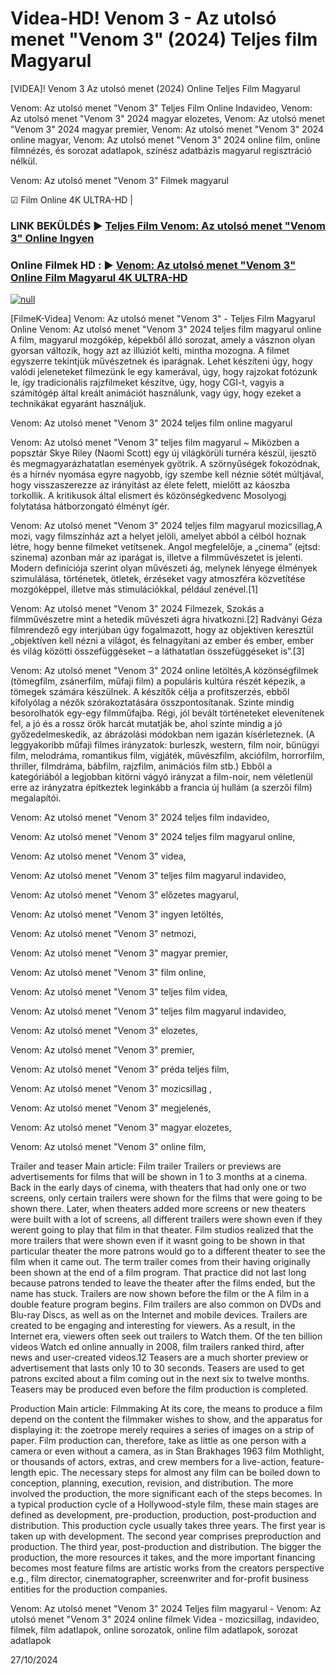 # Videa-HD! Venom 3 - Az utolsó menet "Venom 3" (2024) Teljes film Magyarul




[VIDEA]! Venom 3 Az utolsó menet (2024) Online Teljes Film Magyarul

Venom: Az utolsó menet "Venom 3" Teljes Film Online Indavideo, Venom: Az utolsó menet "Venom 3" 2024 magyar elozetes, Venom: Az utolsó menet "Venom 3" 2024 magyar premier, Venom: Az utolsó menet "Venom 3" 2024 online magyar, Venom: Az utolsó menet "Venom 3" 2024 online film, online filmnézés, és sorozat adatlapok, színész adatbázis magyarul regisztráció nélkül.

Venom: Az utolsó menet "Venom 3" Filmek magyarul

☑ Film Online 4K ULTRA-HD |

### LINK BEKÜLDÉS ▶️ [Teljes Film Venom: Az utolsó menet "Venom 3" Online Ingyen](https://t.co/nODTbvDmFY)

### Online Filmek HD : ▶️ [Venom: Az utolsó menet "Venom 3" Online Film Magyarul 4K ULTRA-HD](https://t.co/nODTbvDmFY)

[![null](https://static.wixstatic.com/media/855a25_043b5abeb4ae4d35ac003198e7fe56ed~mv2.gif)](https://t.co/nODTbvDmFY)

[FilmeK-Videa] Venom: Az utolsó menet "Venom 3" - Teljes Film Magyarul Online
Venom: Az utolsó menet "Venom 3" 2024 teljes film magyarul online A film, magyarul mozgókép, képekből álló sorozat, amely a vásznon olyan gyorsan változik, hogy azt az illúziót kelti, mintha mozogna. A filmet egyszerre tekintjük művészetnek és iparágnak. Lehet készíteni úgy, hogy valódi jeleneteket filmezünk le egy kamerával, úgy, hogy rajzokat fotózunk le, így tradicionális rajzfilmeket készítve, úgy, hogy CGI-t, vagyis a számítógép által kreált animációt használunk, vagy úgy, hogy ezeket a technikákat egyaránt használjuk.

Venom: Az utolsó menet "Venom 3" 2024 teljes film online magyarul

Venom: Az utolsó menet "Venom 3" teljes film magyarul ~ Miközben a popsztár Skye Riley (Naomi Scott) egy új világkörüli turnéra készül, ijesztő és megmagyarázhatatlan események gyötrik. A szörnyűségek fokozódnak, és a hírnév nyomása egyre nagyobb, így szembe kell néznie sötét múltjával, hogy visszaszerezze az irányítást az élete felett, mielőtt az káoszba torkollik. A kritikusok által elismert és közönségkedvenc Mosolyogj folytatása hátborzongató élményt ígér.

Venom: Az utolsó menet "Venom 3" 2024 teljes film magyarul mozicsillag,A mozi, vagy filmszínház azt a helyet jelöli, amelyet abból a célból hoznak létre, hogy benne filmeket vetítsenek. Angol megfelelője, a „cinema” (ejtsd: szinema) azonban már az iparágat is, illetve a filmművészetet is jelenti. Modern definíciója szerint olyan művészeti ág, melynek lényege élmények szimulálása, történetek, ötletek, érzéseket vagy atmoszféra közvetítése mozgóképpel, illetve más stimulációkkal, például zenével.[1]

Venom: Az utolsó menet "Venom 3" 2024 Filmezek, Szokás a filmművészetre mint a hetedik művészeti ágra hivatkozni.[2] Radványi Géza filmrendező egy interjúban úgy fogalmazott, hogy az objektíven keresztül „objektíven kell nézni a világot, és felnagyítani az ember és ember, ember és világ közötti összefüggéseket – a láthatatlan összefüggéseket is”.[3]

Venom: Az utolsó menet "Venom 3" 2024 online letöltés,A közönségfilmek (tömegfilm, zsánerfilm, műfaji film) a populáris kultúra részét képezik, a tömegek számára készülnek. A készítők célja a profitszerzés, ebből kifolyólag a nézők szórakoztatására összpontosítanak. Szinte mindig besorolhatók egy-egy filmműfajba. Régi, jól bevált történeteket elevenítenek fel, a jó és a rossz örök harcát mutatják be, ahol szinte mindig a jó győzedelmeskedik, az ábrázolási módokban nem igazán kísérleteznek. (A leggyakoribb műfaji filmes irányzatok: burleszk, western, film noir, bűnügyi film, melodráma, romantikus film, vígjáték, művészfilm, akciófilm, horrorfilm, thriller, filmdráma, bábfilm, rajzfilm, animációs film stb.) Ebből a kategóriából a legjobban kitörni vágyó irányzat a film-noir, nem véletlenül erre az irányzatra építkeztek leginkább a francia új hullám (a szerzői film) megalapítói.

Venom: Az utolsó menet "Venom 3" 2024 teljes film indavideo,

Venom: Az utolsó menet "Venom 3" 2024 teljes film magyarul online,

Venom: Az utolsó menet "Venom 3" videa,

Venom: Az utolsó menet "Venom 3" teljes film magyarul indavideo,

Venom: Az utolsó menet "Venom 3" előzetes magyarul,

Venom: Az utolsó menet "Venom 3" ingyen letöltés,

Venom: Az utolsó menet "Venom 3" netmozi,

Venom: Az utolsó menet "Venom 3" magyar premier,

Venom: Az utolsó menet "Venom 3" film online,

Venom: Az utolsó menet "Venom 3" teljes film videa,

Venom: Az utolsó menet "Venom 3" teljes film magyarul indavideo,

Venom: Az utolsó menet "Venom 3" elozetes,

Venom: Az utolsó menet "Venom 3" premier,

Venom: Az utolsó menet "Venom 3" préda teljes film,

Venom: Az utolsó menet "Venom 3" mozicsillag ,

Venom: Az utolsó menet "Venom 3" megjelenés,

Venom: Az utolsó menet "Venom 3" magyar elozetes,

Venom: Az utolsó menet "Venom 3" online film,

Trailer and teaser Main article: Film trailer Trailers or previews are advertisements for films that will be shown in 1 to 3 months at a cinema. Back in the early days of cinema, with theaters that had only one or two screens, only certain trailers were shown for the films that were going to be shown there. Later, when theaters added more screens or new theaters were built with a lot of screens, all different trailers were shown even if they werent going to play that film in that theater. Film studios realized that the more trailers that were shown even if it wasnt going to be shown in that particular theater the more patrons would go to a different theater to see the film when it came out. The term trailer comes from their having originally been shown at the end of a film program. That practice did not last long because patrons tended to leave the theater after the films ended, but the name has stuck. Trailers are now shown before the film or the A film in a double feature program begins. Film trailers are also common on DVDs and Blu-ray Discs, as well as on the Internet and mobile devices. Trailers are created to be engaging and interesting for viewers. As a result, in the Internet era, viewers often seek out trailers to Watch them. Of the ten billion videos Watch ed online annually in 2008, film trailers ranked third, after news and user-created videos.12 Teasers are a much shorter preview or advertisement that lasts only 10 to 30 seconds. Teasers are used to get patrons excited about a film coming out in the next six to twelve months. Teasers may be produced even before the film production is completed.

Production Main article: Filmmaking At its core, the means to produce a film depend on the content the filmmaker wishes to show, and the apparatus for displaying it: the zoetrope merely requires a series of images on a strip of paper. Film production can, therefore, take as little as one person with a camera or even without a camera, as in Stan Brakhages 1963 film Mothlight, or thousands of actors, extras, and crew members for a live-action, feature-length epic. The necessary steps for almost any film can be boiled down to conception, planning, execution, revision, and distribution. The more involved the production, the more significant each of the steps becomes. In a typical production cycle of a Hollywood-style film, these main stages are defined as development, pre-production, production, post-production and distribution. This production cycle usually takes three years. The first year is taken up with development. The second year comprises preproduction and production. The third year, post-production and distribution. The bigger the production, the more resources it takes, and the more important financing becomes most feature films are artistic works from the creators perspective e.g., film director, cinematographer, screenwriter and for-profit business entities for the production companies.

Venom: Az utolsó menet "Venom 3" 2024 Teljes film magyarul - Venom: Az utolsó menet "Venom 3" 2024 online filmek Videa - mozicsillag, indavideo, filmek, film adatlapok, online sorozatok, online film adatlapok, sorozat adatlapok

27/10/2024
